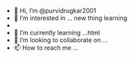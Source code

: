 - 👋 Hi, I’m @purvidrugkar2001
- 👀 I’m interested in ... new thing learning
- 
- 🌱 I’m currently learning ...html
- 💞️ I’m looking to collaborate on ...
- 📫 How to reach me ...

<!---
purvidrugkar2001/purvidrugkar2001 is a ✨ special ✨ repository because its `README.md` (this file) appears on your GitHub profile.
You can click the Preview link to take a look at your changes.
--->
